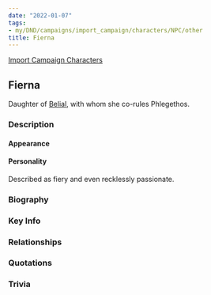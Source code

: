 ```yaml
---
date: "2022-01-07"
tags:
- my/DND/campaigns/import_campaign/characters/NPC/other
title: Fierna
---
```


[Import Campaign Characters](/dnd/characters/)

## Fierna

Daughter of [Belial](/dnd/npcs/belial/), with whom she co-rules Phlegethos.

### Description

#### Appearance

#### Personality

Described as fiery and even recklessly passionate.

### Biography

### Key Info

### Relationships

### Quotations

### Trivia
